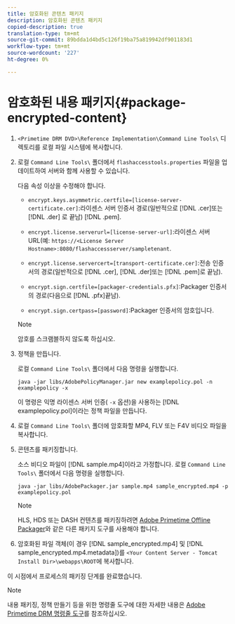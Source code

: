 ```yaml
---
title: 암호화된 콘텐츠 패키지
description: 암호화된 콘텐츠 패키지
copied-description: true
translation-type: tm+mt
source-git-commit: 89bdda1d4bd5c126f19ba75a819942df901183d1
workflow-type: tm+mt
source-wordcount: '227'
ht-degree: 0%

---
```



# 암호화된 내용 패키지{#package-encrypted-content}

1. `<Primetime DRM DVD>\Reference Implementation\Command Line Tools\` 디렉토리를 로컬 파일 시스템에 복사합니다.
1. 로컬 `Command Line Tools\` 폴더에서 `flashaccesstools.properties` 파일을 업데이트하여 서버와 함께 사용할 수 있습니다.

   다음 속성 이상을 수정해야 합니다.

   * `encrypt.keys.asymmetric.certfile=[license-server-certificate.cer]`:라이센스 서버 인증서 경로(일반적으로  [!DNL .cer]또는  [!DNL .der] 로 끝남) [!DNL .pem].

   * `encrypt.license.serverurl=[license-server-url]`:라이센스 서버 URL(예:    `https://<License Server Hostname>:8080/flashaccessserver/sampletenant`.

   * `encrypt.license.servercert=[transport-certificate.cer]`:전송 인증서의 경로(일반적으로  [!DNL .cer],  [!DNL .der]또는  [!DNL .pem]로 끝남).

   * `encrypt.sign.certfile=[packager-credentials.pfx]`:Packager 인증서의 경로(다음으로  [!DNL .pfx]끝남).

   * `encrypt.sign.certpass=[password]`:Packager 인증서의 암호입니다.
   >[!NOTE]
   >
   >암호를 스크램블하지 않도록 하십시오.

1. 정책을 만듭니다.

   로컬 `Command Line Tools\` 폴더에서 다음 명령을 실행합니다.

   ```
   java -jar libs/AdobePolicyManager.jar new examplepolicy.pol -n examplepolicy -x
   ```

   이 명령은 익명 라이센스 서버 인증( `-x` 옵션)을 사용하는 [!DNL examplepolicy.pol]이라는 정책 파일을 만듭니다.
1. 로컬 `Command Line Tools\` 폴더에 암호화할 MP4, FLV 또는 F4V 비디오 파일을 복사합니다.
1. 콘텐츠를 패키징합니다.

   소스 비디오 파일이 [!DNL sample.mp4]이라고 가정합니다. 로컬 `Command Line Tools\` 폴더에서 다음 명령을 실행합니다.

   ```
   java -jar libs/AdobePackager.jar sample.mp4 sample_encrypted.mp4 -p examplepolicy.pol
   ```

   >[!NOTE]
   >
   >HLS, HDS 또는 DASH 컨텐츠를 패키징하려면 [Adobe Primetime Offline Packager](https://helpx.adobe.com/content/dam/help/en/primetime/guides/offline_packager_getting_started.pdf)와 같은 다른 패키지 도구를 사용해야 합니다.

1. 암호화된 파일 객체(이 경우 [!DNL sample_encrypted.mp4] 및 [!DNL sample_encrypted.mp4.metadata])를 `<Your Content Server - Tomcat Install Dir>\webapps\ROOT`에 복사합니다.

이 시점에서 프로세스의 패키징 단계를 완료했습니다.

>[!NOTE]
>
>내용 패키징, 정책 만들기 등을 위한 명령줄 도구에 대한 자세한 내용은 [Adobe Primetime DRM 명령줄 도구](../drm-reference-implementations/command-line-tools/command-line-tools-overview.md)를 참조하십시오.
